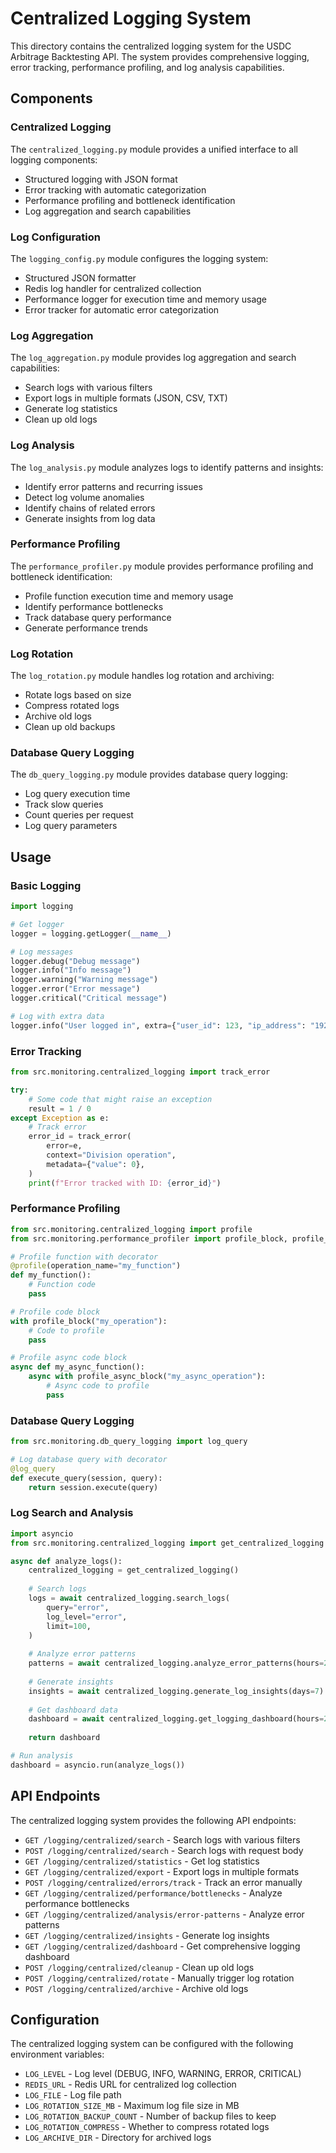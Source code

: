 # Centralized Logging System

This directory contains the centralized logging system for the USDC Arbitrage Backtesting API. The system provides comprehensive logging, error tracking, performance profiling, and log analysis capabilities.

## Components

### Centralized Logging

The `centralized_logging.py` module provides a unified interface to all logging components:

- Structured logging with JSON format
- Error tracking with automatic categorization
- Performance profiling and bottleneck identification
- Log aggregation and search capabilities

### Log Configuration

The `logging_config.py` module configures the logging system:

- Structured JSON formatter
- Redis log handler for centralized collection
- Performance logger for execution time and memory usage
- Error tracker for automatic error categorization

### Log Aggregation

The `log_aggregation.py` module provides log aggregation and search capabilities:

- Search logs with various filters
- Export logs in multiple formats (JSON, CSV, TXT)
- Generate log statistics
- Clean up old logs

### Log Analysis

The `log_analysis.py` module analyzes logs to identify patterns and insights:

- Identify error patterns and recurring issues
- Detect log volume anomalies
- Identify chains of related errors
- Generate insights from log data

### Performance Profiling

The `performance_profiler.py` module provides performance profiling and bottleneck identification:

- Profile function execution time and memory usage
- Identify performance bottlenecks
- Track database query performance
- Generate performance trends

### Log Rotation

The `log_rotation.py` module handles log rotation and archiving:

- Rotate logs based on size
- Compress rotated logs
- Archive old logs
- Clean up old backups

### Database Query Logging

The `db_query_logging.py` module provides database query logging:

- Log query execution time
- Track slow queries
- Count queries per request
- Log query parameters

## Usage

### Basic Logging

```python
import logging

# Get logger
logger = logging.getLogger(__name__)

# Log messages
logger.debug("Debug message")
logger.info("Info message")
logger.warning("Warning message")
logger.error("Error message")
logger.critical("Critical message")

# Log with extra data
logger.info("User logged in", extra={"user_id": 123, "ip_address": "192.168.1.1"})
```

### Error Tracking

```python
from src.monitoring.centralized_logging import track_error

try:
    # Some code that might raise an exception
    result = 1 / 0
except Exception as e:
    # Track error
    error_id = track_error(
        error=e,
        context="Division operation",
        metadata={"value": 0},
    )
    print(f"Error tracked with ID: {error_id}")
```

### Performance Profiling

```python
from src.monitoring.centralized_logging import profile
from src.monitoring.performance_profiler import profile_block, profile_async_block

# Profile function with decorator
@profile(operation_name="my_function")
def my_function():
    # Function code
    pass

# Profile code block
with profile_block("my_operation"):
    # Code to profile
    pass

# Profile async code block
async def my_async_function():
    async with profile_async_block("my_async_operation"):
        # Async code to profile
        pass
```

### Database Query Logging

```python
from src.monitoring.db_query_logging import log_query

# Log database query with decorator
@log_query
def execute_query(session, query):
    return session.execute(query)
```

### Log Search and Analysis

```python
import asyncio
from src.monitoring.centralized_logging import get_centralized_logging

async def analyze_logs():
    centralized_logging = get_centralized_logging()
    
    # Search logs
    logs = await centralized_logging.search_logs(
        query="error",
        log_level="error",
        limit=100,
    )
    
    # Analyze error patterns
    patterns = await centralized_logging.analyze_error_patterns(hours=24)
    
    # Generate insights
    insights = await centralized_logging.generate_log_insights(days=7)
    
    # Get dashboard data
    dashboard = await centralized_logging.get_logging_dashboard(hours=24)
    
    return dashboard

# Run analysis
dashboard = asyncio.run(analyze_logs())
```

## API Endpoints

The centralized logging system provides the following API endpoints:

- `GET /logging/centralized/search` - Search logs with various filters
- `POST /logging/centralized/search` - Search logs with request body
- `GET /logging/centralized/statistics` - Get log statistics
- `GET /logging/centralized/export` - Export logs in multiple formats
- `POST /logging/centralized/errors/track` - Track an error manually
- `GET /logging/centralized/performance/bottlenecks` - Analyze performance bottlenecks
- `GET /logging/centralized/analysis/error-patterns` - Analyze error patterns
- `GET /logging/centralized/insights` - Generate log insights
- `GET /logging/centralized/dashboard` - Get comprehensive logging dashboard
- `POST /logging/centralized/cleanup` - Clean up old logs
- `POST /logging/centralized/rotate` - Manually trigger log rotation
- `POST /logging/centralized/archive` - Archive old logs

## Configuration

The centralized logging system can be configured with the following environment variables:

- `LOG_LEVEL` - Log level (DEBUG, INFO, WARNING, ERROR, CRITICAL)
- `REDIS_URL` - Redis URL for centralized log collection
- `LOG_FILE` - Log file path
- `LOG_ROTATION_SIZE_MB` - Maximum log file size in MB
- `LOG_ROTATION_BACKUP_COUNT` - Number of backup files to keep
- `LOG_ROTATION_COMPRESS` - Whether to compress rotated logs
- `LOG_ARCHIVE_DIR` - Directory for archived logs